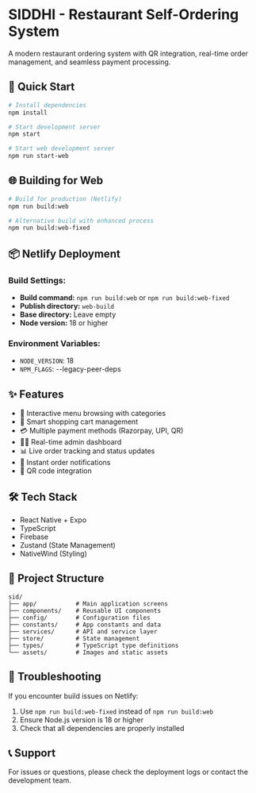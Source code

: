 # SIDDHI - Restaurant Self-Ordering System

A modern restaurant ordering system with QR integration, real-time order management, and seamless payment processing.

## 🚀 Quick Start

```bash
# Install dependencies
npm install

# Start development server
npm start

# Start web development server
npm run start-web
```

## 🌐 Building for Web

```bash
# Build for production (Netlify)
npm run build:web

# Alternative build with enhanced process
npm run build:web-fixed
```

## 📦 Netlify Deployment

### Build Settings:
- **Build command:** `npm run build:web` or `npm run build:web-fixed`
- **Publish directory:** `web-build`
- **Base directory:** Leave empty
- **Node version:** 18 or higher

### Environment Variables:
- `NODE_VERSION`: 18
- `NPM_FLAGS`: --legacy-peer-deps

## ✨ Features

- 📱 Interactive menu browsing with categories
- 🛒 Smart shopping cart management  
- 💳 Multiple payment methods (Razorpay, UPI, QR)
- 👨‍💼 Real-time admin dashboard
- 📊 Live order tracking and status updates
- 🔔 Instant order notifications
- 📱 QR code integration

## 🛠️ Tech Stack

- React Native + Expo
- TypeScript
- Firebase
- Zustand (State Management)
- NativeWind (Styling)

## 📁 Project Structure

```
sid/
├── app/           # Main application screens
├── components/    # Reusable UI components
├── config/        # Configuration files
├── constants/     # App constants and data
├── services/      # API and service layer
├── store/         # State management
├── types/         # TypeScript type definitions
└── assets/        # Images and static assets
```

## 🔧 Troubleshooting

If you encounter build issues on Netlify:
1. Use `npm run build:web-fixed` instead of `npm run build:web`
2. Ensure Node.js version is 18 or higher
3. Check that all dependencies are properly installed

## 📞 Support

For issues or questions, please check the deployment logs or contact the development team. 
